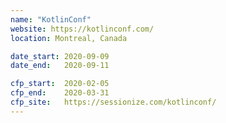 ```yaml
---
name: "KotlinConf"
website: https://kotlinconf.com/
location: Montreal, Canada

date_start: 2020-09-09
date_end:   2020-09-11

cfp_start:  2020-02-05
cfp_end:    2020-03-31
cfp_site:   https://sessionize.com/kotlinconf/
---
```

